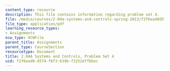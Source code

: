 ```yaml
---
content_type: resource
description: This file contains information regarding problem set 4.
file: /media/courses/2-04a-systems-and-controls-spring-2013/f2f6ead0d574f6f3639bf3252effbbec_MIT2_04AS13_ProblemSet4.pdf
file_type: application/pdf
learning_resource_types:
- Assignments
ocw_type: OCWFile
parent_title: Assignments
parent_type: CourseSection
resourcetype: Document
title: 2.04A Systems and Controls, Problem Set 4
uid: f2f6ead0-d574-f6f3-639b-f3252effbbec
---
```

